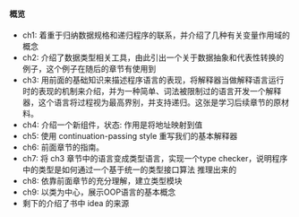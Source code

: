 #### 概览
- ch1: 着重于归纳数据规格和递归程序的联系，并介绍了几种有关变量作用域的概念
- ch2: 介绍了数据类型相关工具，由此引出一个关于数据抽象和代表性转换的例子，这个例子在随后的章节有使用到
- ch3: 用前面的基础知识来描述程序语言的表现，将解释器当做解释语言运行时的表现的机制来介绍，并为一种简单、词法被限制过的语言开发一个解释器，这个语言将过程视为最高界别，并支持递归。这张是学习后续章节的原材料。
- ch4: 介绍一个新组件，状态: 作用是将地址映射到值
- ch5: 使用 continuation-passing style 重写我们的基本解释器
- ch6: 前面章节的指南。
- ch7: 将 ch3 章节中的语言变成类型语言，实现一个type checker，说明程序中的类型是如何通过一个基于统一的类型接口算法 推理出来的
- ch8: 依靠前面章节的充分理解，建立类型模块
- ch9: 以类为中心，展示OOP语言的基本概念
- 剩下的介绍了书中 idea 的来源

